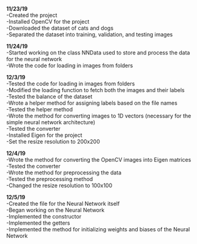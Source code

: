 **11/23/19**\
-Created the project\
-Installed OpenCV for the project\
-Downloaded the dataset of cats and dogs\
-Separated the dataset into training, validation, and testing images

**11/24/19**\
-Started working on the class NNData used to store and process the data for the neural network\
-Wrote the code for loading in images from folders

**12/3/19**\
-Tested the code for loading in images from folders\
-Modified the loading function to fetch both the images and their labels\
-Tested the balance of the dataset\
-Wrote a helper method for assigning labels based on the file names\
-Tested the helper method\
-Wrote the method for converting images to 1D vectors (necessary for the simple neural network architecture)\
-Tested the converter\
-Installed Eigen for the project\
-Set the resize resolution to 200x200

**12/4/19**\
-Wrote the method for converting the OpenCV images into Eigen matrices\
-Tested the converter\
-Wrote the method for preprocessing the data\
-Tested the preprocessing method\
-Changed the resize resolution to 100x100

**12/5/19**\
-Created the file for the Neural Network itself\
-Began working on the Neural Network\
-Implemented the constructor\
-Implemented the getters\
-Implemented the method for initializing weights and biases of the Neural Network
